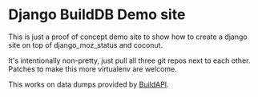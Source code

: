 Django BuildDB Demo site
========================

This is just a proof of concept demo site to show how to create a django site 
on top of django_moz_status and coconut.

It's intentionally non-pretty, just pull all three git repos next to each other.
Patches to make this more virtualenv are welcome.

This works on data dumps provided by 
[BuildAPI](https://wiki.mozilla.org/ReleaseEngineering/BuildAPI).
